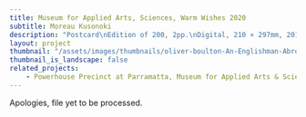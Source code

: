 ```yaml
---
title: Museum for Applied Arts, Sciences, Warm Wishes 2020
subtitle: Moreau Kusonoki
description: "Postcard\nEdition of 200, 2pp.\nDigital, 210 × 297mm, 2019"
layout: project
thumbnail: "/assets/images/thumbnails/oliver-boulton-An-Englishman-Abroad-front.png"
thumbnail_is_landscape: false
related_projects:
    - Powerhouse Precinct at Parramatta, Museum for Applied Arts & Sciences
---
```

Apologies, file yet to be processed.
